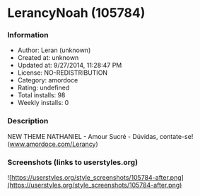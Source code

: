 # LerancyNoah (105784)

### Information
- Author: Leran (unknown)
- Created at: unknown
- Updated at: 9/27/2014, 11:28:47 PM
- License: NO-REDISTRIBUTION
- Category: amordoce
- Rating: undefined
- Total installs: 98
- Weekly installs: 0


### Description
NEW THEME NATHANIEL - Amour Sucré - Dúvidas, contate-se! (www.amordoce.com/Lerancy)


### Screenshots (links to userstyles.org)
![https://userstyles.org/style_screenshots/105784-after.png](https://userstyles.org/style_screenshots/105784-after.png)



